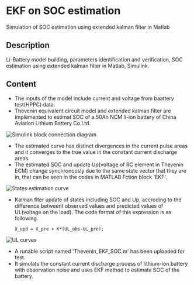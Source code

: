 # EKF on SOC estimation

Simulation of SOC estimation using extended kalman filter in Matlab 

## Description

Li-Battery model building, parameters identification and verification, SOC estimation using extended kalman filter in Matlab, Simulink.

## Content
* The inputs of the model include current and voltage from baattery test(HPPC) data.
* Thevenin equivalent circuit model and extended kalman filter are implemented to estimat SOC of a 50Ah NCM li-ion battery of China Aviation Lithium Battery Co.Ltd.

![Simulink block connection diagram](https://github.com/AlterWL/EKF-on-SOC-Estimation/blob/master/simulink.png)

* The estimated curve has distinct divergences in the current pulse areas and it converges to the true value in the constant current discharge areas. 
* The estimated SOC and update Up(voltage of RC element in Thevenin ECM) change synchronously due to the same state vector that they are in, that can be seen in the codes in MATLAB Fction block 'EKF'.

![States estimation curve](https://github.com/AlterWL/EKF-on-SOC-Estimation/blob/master/sim_curves.png)

* Kalman flter update of states including SOC and Up, accroding to the difference betweent observed values and predicted values of UL(voltage on the load). The code format of this expression is as following.

	`X_upd = X_pre + K*(UL_obs-UL_pre);`

![UL curves](https://github.com/AlterWL/EKF-on-SOC-Estimation/blob/master/UL.png)

* A runable script named 'Thevenin_EKF_SOC.m' has been uploaded for test. 
* It simulats the constant current discharge process of lithium-ion battery with observation noise and uses EKF method to estimate SOC of the battery.
